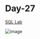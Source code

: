 # Day-27
[SQL Lab](https://satr.codes/)

![image](https://github.com/user-attachments/assets/04b57a21-6255-44c2-bea3-5ce7c61b5b2d)


